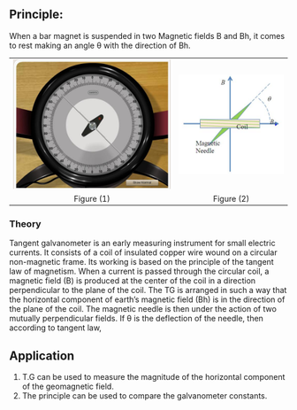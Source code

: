 

## Principle: 
When a bar magnet is suspended in two Magnetic fields B and Bh, it comes to rest making an angle θ with the direction of Bh.

<table border=0>
<tr><td align="center"> <img src="./images/compass.jpg">
</td>
<td align="center"><img src="./images/tg.jpg"></td>
</tr>
</tr>
<td align="center"> Figure (1)
</td>
<td align="center">Figure (2)</td>
</tr>
</table>

<h3>Theory</h3>

Tangent galvanometer is an early measuring instrument for small electric currents. It consists of a coil of insulated copper wire wound on a circular non-magnetic frame. Its working is based on the principle of the tangent law of magnetism. When a current is passed through the circular coil, a magnetic field (B) is produced at the center of the coil in a direction perpendicular to the plane of the coil. The TG is arranged in such a way that the horizontal component of earth’s magnetic field (Bh) is in the direction of the plane of the coil. The magnetic needle is then under the action of two mutually perpendicular fields. If θ is the deflection of the needle, then according to tangent law,

## Application

 1. T.G can be used to measure the magnitude of the horizontal component of the geomagnetic field.
 2. The principle can be used to compare the galvanometer constants.